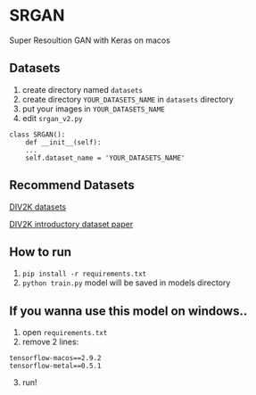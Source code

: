 # SRGAN
Super Resoultion GAN with Keras on macos

## Datasets
1. create directory named `datasets`
2. create directory `YOUR_DATASETS_NAME` in `datasets` directory
3. put your images in `YOUR_DATASETS_NAME`
4. edit `srgan_v2.py`
```
class SRGAN():
    def __init__(self):
    ...
    self.dataset_name = 'YOUR_DATASETS_NAME'
```

## Recommend Datasets
[DIV2K datasets](https://data.vision.ee.ethz.ch/cvl/DIV2K/)

[DIV2K introductory dataset paper](https://people.ee.ethz.ch/~timofter/publications/Agustsson-CVPRW-2017.pdf)


## How to run
1. `pip install -r requirements.txt`
2. `python train.py`
model will be saved in models directory

## If you wanna use this model on windows..
1. open `requirements.txt`
2. remove 2 lines:
```
tensorflow-macos==2.9.2
tensorflow-metal==0.5.1
```
3. run!
